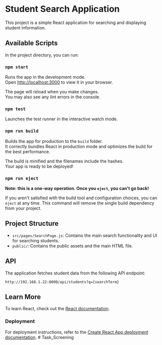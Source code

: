 # Student Search Application

This project is a simple React application for searching and displaying student information.

## Available Scripts

In the project directory, you can run:

### `npm start`

Runs the app in the development mode.\
Open [http://localhost:3000](http://localhost:3000) to view it in your browser.

The page will reload when you make changes.\
You may also see any lint errors in the console.

### `npm test`

Launches the test runner in the interactive watch mode.

### `npm run build`

Builds the app for production to the `build` folder.\
It correctly bundles React in production mode and optimizes the build for the best performance.

The build is minified and the filenames include the hashes.\
Your app is ready to be deployed!

### `npm run eject`

**Note: this is a one-way operation. Once you `eject`, you can't go back!**

If you aren't satisfied with the build tool and configuration choices, you can `eject` at any time. This command will remove the single build dependency from your project.

## Project Structure

- `src/pages/SearchPage.js`: Contains the main search functionality and UI for searching students.
- `public/`: Contains the public assets and the main HTML file.

## API

The application fetches student data from the following API endpoint:

```
http://192.168.1.22:8000/api/students?q={searchTerm}
```

## Learn More

To learn React, check out the [React documentation](https://reactjs.org/).

### Deployment

For deployment instructions, refer to the [Create React App deployment documentation](https://facebook.github.io/create-react-app/docs/deployment).
#   T a s k _ S c r e e n i n g  
 